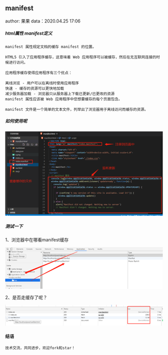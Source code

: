 ## manifest

author: 果果    data：2020.04.25 17:06

##### html属性 manifest定义

```
manifest 属性规定文档的缓存 manifest 的位置。

HTML5 引入了应用程序缓存，这意味着 Web 应用程序可以被缓存，然后在无互联网连接的时候进行访问。

应用程序缓存使得应用程序有三个优点：

离线浏览 - 用户可以在离线时使用应用程序
快速 - 缓存的资源可以更快地加载
减少服务器加载 - 浏览器只从服务器上下载已更新/已更改的资源
manifest 属性应该被 Web 应用程序中您想要缓存的每个页面包含。

manifest 文件是一个简单的文本文件，列举出了浏览器用于离线访问而缓存的资源。
```

##### 如何使用呢

![manifest](./\manifest.jpg)

##### 测试一下

1、浏览器中在哪看manifest缓存

![浏览器看缓存](.\浏览器manifest.jpg)

2、是否走缓存了呢？

![manifest缓存](.\manifest-test.jpg)

####  结语

 ```javascrip
技术交流，共同进步，欢迎fork和star！
 ```
